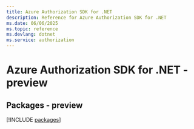 ```yaml
---
title: Azure Authorization SDK for .NET
description: Reference for Azure Authorization SDK for .NET
ms.date: 06/06/2025
ms.topic: reference
ms.devlang: dotnet
ms.service: authorization
---
```

# Azure Authorization SDK for .NET - preview
## Packages - preview
[!INCLUDE [packages](authorization-index.md)]